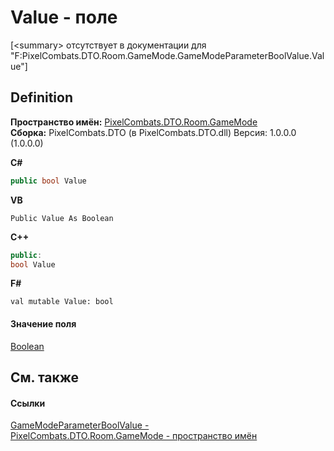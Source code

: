 # Value - поле


\[&lt;summary&gt; отсутствует в документации для "F:PixelCombats.DTO.Room.GameMode.GameModeParameterBoolValue.Value"\]



## Definition
**Пространство имён:** <a href="4d3fbb36-c354-8f6e-a905-e9536bb5c956">PixelCombats.DTO.Room.GameMode</a>  
**Сборка:** PixelCombats.DTO (в PixelCombats.DTO.dll) Версия: 1.0.0.0 (1.0.0.0)

**C#**
``` C#
public bool Value
```
**VB**
``` VB
Public Value As Boolean
```
**C++**
``` C++
public:
bool Value
```
**F#**
``` F#
val mutable Value: bool
```



#### Значение поля
<a href="https://learn.microsoft.com/dotnet/api/system.boolean" target="_blank" rel="noopener noreferrer">Boolean</a>

## См. также


#### Ссылки
<a href="40d201ff-e358-f464-9ebd-690d5a75695c">GameModeParameterBoolValue - </a>  
<a href="4d3fbb36-c354-8f6e-a905-e9536bb5c956">PixelCombats.DTO.Room.GameMode - пространство имён</a>  
